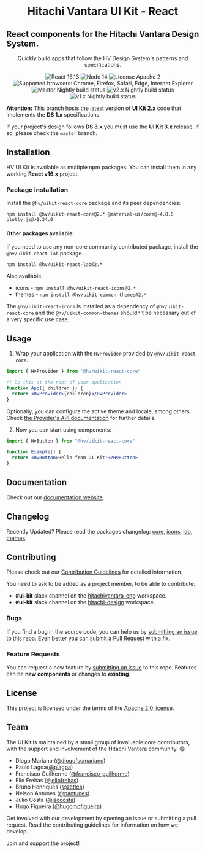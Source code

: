 <h1 align="center">Hitachi Vantara UI Kit - React</h1>

## React components for the Hitachi Vantara Design System.

<div align="center">

Quickly build apps that follow the HV Design System's patterns and specifications.

![React 16.13](https://img.shields.io/badge/react-^16.13.1-blue.svg)
![Node 14](https://img.shields.io/badge/node-14.15-brightgreen.svg)
![License Apache 2](https://img.shields.io/badge/license-Apache%202-blue.svg)
![Supported browsers: Chrome, Firefox, Safari, Edge, Internet Explorer](https://img.shields.io/badge/plataforms-chrome%20%7C%20firefox%20%7C%20safari%20%7C%20edge%20%7C%20ie%2011-blue.svg)
<br>
![Master Nightly build status](https://github.com/lumada-design/hv-uikit-react/workflows/Master%20Nightly/badge.svg)
![v2.x Nightly build status](https://github.com/lumada-design/hv-uikit-react/workflows/v2.x%20Nightly/badge.svg)
![v1.x Nightly build status](https://github.com/lumada-design/hv-uikit-react/workflows/v1.x%20Nightly/badge.svg)

</div>

**Attention:**
This branch hosts the latest version of **UI Kit 2.x** code that implements the **DS 1.x** specifications.

If your project's design follows **DS 3.x** you must use the **UI Kit 3.x** release. If so, please check the `master` branch.

## Installation

HV UI Kit is available as multiple npm packages. You can install them in any working **React v16.x** project.

### Package installation

Install the `@hv/uikit-react-core` package and its peer dependencies:

```shell
npm install @hv/uikit-react-core@2.* @material-ui/core@~4.8.0 plotly.js@>1.34.0
```

#### Other packages available

If you need to use any non-core community contributed package, install the `@hv/uikit-react-lab` package.

```shell
npm install @hv/uikit-react-lab@2.*
```

Also available:

- icons - `npm install @hv/uikit-react-icons@2.*`
- themes - `npm install @hv/uikit-common-themes@2.*`

The `@hv/uikit-react-icons` is installed as a dependency of `@hv/uikit-react-core` and the `@hv/uikit-common-themes` shouldn't be necessary out of a very specific use case.

## Usage

1. Wrap your application with the `HvProvider` provided by
   `@hv/uikit-react-core`.

```jsx
import { HvProvider } from "@hv/uikit-react-core"

// Do this at the root of your application
function App({ children }) {
  return <HvProvider>{children}</HvProvider>
}
```

Optionally, you can configure the active theme and locale, among others.
Check [the Provider's API documentation](https://lumada-design.github.io/uikit/v2.x/?path=/docs/foundation-provider--main) for further details.

2. Now you can start using components:

```jsx
import { HvButton } from "@hv/uikit-react-core"

function Example() {
  return <HvButton>Hello from UI Kit!</HvButton>
}
```

## Documentation

Check out our [documentation website](https://lumada-design.github.io/uikit/v2.x/).

## Changelog

Recently Updated? Please read the packages changelog: [core](/packages/core/CHANGELOG.md), [icons](/packages/icons/CHANGELOG.md), [lab](/packages/lab/CHANGELOG.md), [themes](/packages/themes/CHANGELOG.md).

## Contributing

Please check out our [Contribution Guidelines](/CONTRIBUTING.md) for detailed information.

You need to ask to be added as a project member, to be able to contribute:

- **#ui-kit** slack channel on the [hitachivantara-eng](https://hitachivantara-eng.slack.com/messages/CFY74GK6G) workspace.
- **#ui-kit** slack channel on the [hitachi-design](https://hitachi-design.slack.com/messages/CGC1E37J9/) workspace.

### Bugs

If you find a bug in the source code, you can help us by [submitting an issue](/CONTRIBUTING.md#submitting-an-issue) to this repo.
Even better you can [submit a Pull Request](/CONTRIBUTING.md#submitting-a-pull-request) with a fix.

### Feature Requests

You can request a new feature by [submitting an issue](/CONTRIBUTING.md#submitting-an-issue) to this repo.
Features can be **new components** or changes to **existing**.

## License

This project is licensed under the terms of the [Apache 2.0 license](/LICENSE.md).

## Team

The UI Kit is maintained by a small group of invaluable core contributors, with the support and involvement of the Hitachi Vantara community. 😄

- Diogo Mariano ([@diogofscmariano](https://github.com/diogofscmariano))
- Paulo Lagoa([@plagoa](https://github.com/plagoa))
- Francisco Guilherme ([@francisco-guilherme](https://github.com/frncisco-guilherme))
- Elio Freitas ([@eliofreitas](https://github.com/eliofreitas))
- Bruno Henriques ([@zettca](https://github.com/zettca))
- Nelson Antunes ([@nantunes](https://github.com/nantunes))
- Júlio Costa ([@jsccosta](https://github.com/jsccosta))
- Hugo Figueira ([@hugompfigueira](https://github.com/hugompfigueira))

Get involved with our development by opening an issue or submitting a pull request. Read the contributing guidelines for information on how we develop.

Join and support the project!
